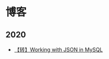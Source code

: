 # 博客

## 2020

- [【转】Working with JSON in MySQL](https://hefengbao.github.io/blog/20200522-working-with-json-in-mysql)